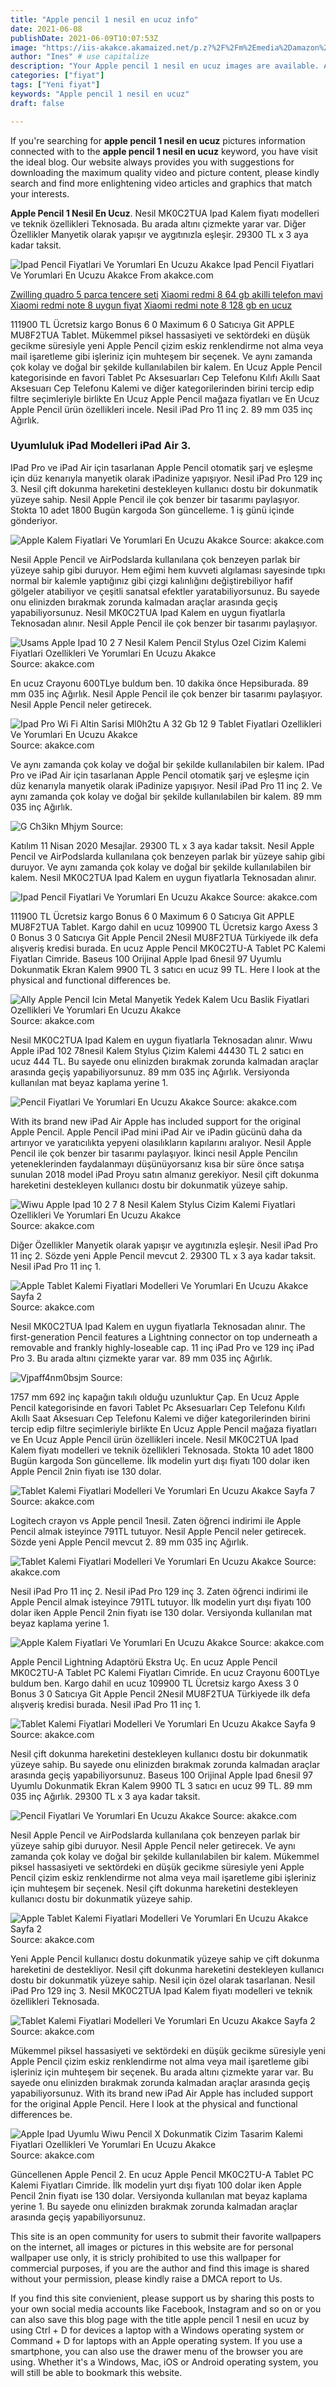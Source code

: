 ```yaml
---
title: "Apple pencil 1 nesil en ucuz info"
date: 2021-06-08
publishDate: 2021-06-09T10:07:53Z
image: "https://iis-akakce.akamaized.net/p.z?%2F%2Fm%2Emedia%2Damazon%2Ecom%2Fimages%2FI%2F41QjymJhyyL%2E%5FSL500%5F%2Ejpg"
author: "Ines" # use capitalize
description: "Your Apple pencil 1 nesil en ucuz images are available. Apple pencil 1 nesil en ucuz are a topic that is being searched for and liked by netizens now. You can Download the Apple pencil 1 nesil en ucuz files here. Get all royalty-free photos."
categories: ["fiyat"]
tags: ["Yeni fiyat"]
keywords: "Apple pencil 1 nesil en ucuz"
draft: false

---
```


If you're searching for **apple pencil 1 nesil en ucuz** pictures information connected with to the **apple pencil 1 nesil en ucuz** keyword, you have visit the ideal  blog.  Our website always  provides you with  suggestions  for downloading  the maximum  quality video and picture  content, please kindly search and find more enlightening video articles and graphics  that match your interests.

**Apple Pencil 1 Nesil En Ucuz**. Nesil MK0C2TUA Ipad Kalem fiyatı modelleri ve teknik özellikleri Teknosada. Bu arada altını çizmekte yarar var. Diğer Özellikler Manyetik olarak yapışır ve aygıtınızla eşleşir. 29300 TL x 3 aya kadar taksit.

![Ipad Pencil Fiyatlari Ve Yorumlari En Ucuzu Akakce](https://iis-akakce.akamaized.net/p.x?%2F%2Fcdn%2Edsmcdn%2Ecom%2Fty47%2Fproduct%2Fmedia%2Fimages%2F20210107%2F20%2F48283196%2F87360060%2F1%2F1%5Forg%5Fzoom%2Ejpg%3FboutiqueId%3D558774%26merchantId%3D132725 "Ipad Pencil Fiyatlari Ve Yorumlari En Ucuzu Akakce")
Ipad Pencil Fiyatlari Ve Yorumlari En Ucuzu Akakce From akakce.com

[Zwilling quadro 5 parca tencere seti](/zwilling-quadro-5-parca-tencere-seti/)
[Xiaomi redmi 8 64 gb akilli telefon mavi](/xiaomi-redmi-8-64-gb-akilli-telefon-mavi/)
[Xiaomi redmi note 8 uygun fiyat](/xiaomi-redmi-note-8-uygun-fiyat/)
[Xiaomi redmi note 8 128 gb en ucuz](/xiaomi-redmi-note-8-128-gb-en-ucuz/)

111900 TL Ücretsiz kargo Bonus 6 0 Maximum 6 0 Satıcıya Git APPLE MU8F2TUA Tablet. Mükemmel piksel hassasiyeti ve sektördeki en düşük gecikme süresiyle yeni Apple Pencil çizim eskiz renklendirme not alma veya mail işaretleme gibi işleriniz için muhteşem bir seçenek. Ve aynı zamanda çok kolay ve doğal bir şekilde kullanılabilen bir kalem. En Ucuz Apple Pencil kategorisinde en favori Tablet Pc Aksesuarları Cep Telefonu Kılıfı Akıllı Saat Aksesuarı Cep Telefonu Kalemi ve diğer kategorilerinden birini tercip edip filtre seçimleriyle birlikte En Ucuz Apple Pencil mağaza fiyatları ve En Ucuz Apple Pencil ürün özellikleri incele. Nesil iPad Pro 11 inç 2. 89 mm 035 inç Ağırlık.

### Uyumluluk iPad Modelleri iPad Air 3.

IPad Pro ve iPad Air için tasarlanan Apple Pencil otomatik şarj ve eşleşme için düz kenarıyla manyetik olarak iPadinize yapışıyor. Nesil iPad Pro 129 inç 3. Nesil çift dokunma hareketini destekleyen kullanıcı dostu bir dokunmatik yüzeye sahip. Nesil Apple Pencil ile çok benzer bir tasarımı paylaşıyor. Stokta 10 adet 1800 Bugün kargoda Son güncelleme. 1 iş günü içinde gönderiyor.


![Apple Kalem Fiyatlari Ve Yorumlari En Ucuzu Akakce](https://iis-akakce.akamaized.net/p.x?%2F%2Fcdn%2Edsmcdn%2Ecom%2Fty8%2Fproduct%2Fmedia%2Fimages%2F20200730%2F9%2F6406038%2F79353520%2F0%2F0%5Forg%5Fzoom%2Ejpg%3FboutiqueId%3D61%26merchantId%3D376884 "Apple Kalem Fiyatlari Ve Yorumlari En Ucuzu Akakce")
Source: akakce.com

Nesil Apple Pencil ve AirPodslarda kullanılana çok benzeyen parlak bir yüzeye sahip gibi duruyor. Hem eğimi hem kuvveti algılaması sayesinde tıpkı normal bir kalemle yaptığınız gibi çizgi kalınlığını değiştirebiliyor hafif gölgeler atabiliyor ve çeşitli sanatsal efektler yaratabiliyorsunuz. Bu sayede onu elinizden bırakmak zorunda kalmadan araçlar arasında geçiş yapabiliyorsunuz. Nesil MK0C2TUA Ipad Kalem en uygun fiyatlarla Teknosadan alınır. Nesil Apple Pencil ile çok benzer bir tasarımı paylaşıyor.

![Usams Apple Ipad 10 2 7 Nesil Kalem Pencil Stylus Ozel Cizim Kalemi Fiyatlari Ozellikleri Ve Yorumlari En Ucuzu Akakce](https://iis-akakce.akamaized.net/p.z?%2F%2Fcdn%2Edsmcdn%2Ecom%2Fty9%2Fproduct%2Fmedia%2Fimages%2F20200826%2F22%2F8886389%2F82896204%2F0%2F0%5Forg%5Fzoom%2Ejpg%3FboutiqueId%3D61%26merchantId%3D153891 "Usams Apple Ipad 10 2 7 Nesil Kalem Pencil Stylus Ozel Cizim Kalemi Fiyatlari Ozellikleri Ve Yorumlari En Ucuzu Akakce")
Source: akakce.com

En ucuz Crayonu 600TLye buldum ben. 10 dakika önce Hepsiburada. 89 mm 035 inç Ağırlık. Nesil Apple Pencil ile çok benzer bir tasarımı paylaşıyor. Nesil Apple Pencil neler getirecek.

![Ipad Pro Wi Fi Altin Sarisi Ml0h2tu A 32 Gb 12 9 Tablet Fiyatlari Ozellikleri Ve Yorumlari En Ucuzu Akakce](https://cdn.akakce.com/apple/apple-ipad-pro-wi-fi-altin-sarisi-ml0h2tu-a-32-gb-12-9-z.jpg "Ipad Pro Wi Fi Altin Sarisi Ml0h2tu A 32 Gb 12 9 Tablet Fiyatlari Ozellikleri Ve Yorumlari En Ucuzu Akakce")
Source: akakce.com

Ve aynı zamanda çok kolay ve doğal bir şekilde kullanılabilen bir kalem. IPad Pro ve iPad Air için tasarlanan Apple Pencil otomatik şarj ve eşleşme için düz kenarıyla manyetik olarak iPadinize yapışıyor. Nesil iPad Pro 11 inç 2. Ve aynı zamanda çok kolay ve doğal bir şekilde kullanılabilen bir kalem. 89 mm 035 inç Ağırlık.

![G Ch3ikn Mhjym](https://iis-akakce.akamaized.net/p.x?%2F%2Fcdn%2Etechmaster%2Ecom%2Etr%2Fimage%2Fdata%2Fresimler%2Fwiwu%2Dpencil%2Dmax%2Ddokunmatik%2Dcizim%2Dkalemi%2D337141%2Ejpg "G Ch3ikn Mhjym")
Source: 

Katılım 11 Nisan 2020 Mesajlar. 29300 TL x 3 aya kadar taksit. Nesil Apple Pencil ve AirPodslarda kullanılana çok benzeyen parlak bir yüzeye sahip gibi duruyor. Ve aynı zamanda çok kolay ve doğal bir şekilde kullanılabilen bir kalem. Nesil MK0C2TUA Ipad Kalem en uygun fiyatlarla Teknosadan alınır.

![Ipad Pencil Fiyatlari Ve Yorumlari En Ucuzu Akakce](https://iis-akakce.akamaized.net/p.x?%2F%2Fcdn%2Edsmcdn%2Ecom%2Fty47%2Fproduct%2Fmedia%2Fimages%2F20210107%2F20%2F48283196%2F87360060%2F1%2F1%5Forg%5Fzoom%2Ejpg%3FboutiqueId%3D558774%26merchantId%3D132725 "Ipad Pencil Fiyatlari Ve Yorumlari En Ucuzu Akakce")
Source: akakce.com

111900 TL Ücretsiz kargo Bonus 6 0 Maximum 6 0 Satıcıya Git APPLE MU8F2TUA Tablet. Kargo dahil en ucuz 109900 TL Ücretsiz kargo Axess 3 0 Bonus 3 0 Satıcıya Git Apple Pencil 2Nesil MU8F2TUA Türkiyede ilk defa alışveriş kredisi burada. En ucuz Apple Pencil MK0C2TU-A Tablet PC Kalemi Fiyatları Cimride. Baseus 100 Orijinal Apple Ipad 6nesil 97 Uyumlu Dokunmatik Ekran Kalem 9900 TL 3 satıcı en ucuz 99 TL. Here I look at the physical and functional differences be.

![Ally Apple Pencil Icin Metal Manyetik Yedek Kalem Ucu Baslik Fiyatlari Ozellikleri Ve Yorumlari En Ucuzu Akakce](https://iis-akakce.akamaized.net/p.z?%2F%2Fn11scdn%2Eakamaized%2Enet%2Fa1%2F1024%2Felektronik%2Fdiger%2Fally%2Dapple%2Dpencil%2Dicin%2Dmetal%2Dmanyetik%2Dyedek%2Dkalem%2Ducu%2Dbaslik%5F%5F1557270846077341%2Ejpg "Ally Apple Pencil Icin Metal Manyetik Yedek Kalem Ucu Baslik Fiyatlari Ozellikleri Ve Yorumlari En Ucuzu Akakce")
Source: akakce.com

Nesil MK0C2TUA Ipad Kalem en uygun fiyatlarla Teknosadan alınır. Wıwu Apple iPad 102 78nesil Kalem Stylus Çizim Kalemi 44430 TL 2 satıcı en ucuz 444 TL. Bu sayede onu elinizden bırakmak zorunda kalmadan araçlar arasında geçiş yapabiliyorsunuz. 89 mm 035 inç Ağırlık. Versiyonda kullanılan mat beyaz kaplama yerine 1.

![Pencil Fiyatlari Ve Yorumlari En Ucuzu Akakce](https://iis-akakce.akamaized.net/p.x?%2F%2Fcdn%2Edsmcdn%2Ecom%2Fty54%2Fproduct%2Fmedia%2Fimages%2F20210112%2F15%2F52140496%2F75099828%2F1%2F1%5Forg%5Fzoom%2Ejpg%3FboutiqueId%3D558774%26merchantId%3D106299 "Pencil Fiyatlari Ve Yorumlari En Ucuzu Akakce")
Source: akakce.com

With its brand new iPad Air Apple has included support for the original Apple Pencil. Apple Pencil iPad mini iPad Air ve iPadin gücünü daha da artırıyor ve yaratıcılıkta yepyeni olasılıkların kapılarını aralıyor. Nesil Apple Pencil ile çok benzer bir tasarımı paylaşıyor. İkinci nesil Apple Pencilın yeteneklerinden faydalanmayı düşünüyorsanız kısa bir süre önce satışa sunulan 2018 model iPad Proyu satın almanız gerekiyor. Nesil çift dokunma hareketini destekleyen kullanıcı dostu bir dokunmatik yüzeye sahip.

![Wiwu Apple Ipad 10 2 7 8 Nesil Kalem Stylus Cizim Kalemi Fiyatlari Ozellikleri Ve Yorumlari En Ucuzu Akakce](https://iis-akakce.akamaized.net/p.z?%2F%2Fproductimages%2Ehepsiburada%2Enet%2Fs%2F53%2F600%2F11124354351154%2Ejpg "Wiwu Apple Ipad 10 2 7 8 Nesil Kalem Stylus Cizim Kalemi Fiyatlari Ozellikleri Ve Yorumlari En Ucuzu Akakce")
Source: akakce.com

Diğer Özellikler Manyetik olarak yapışır ve aygıtınızla eşleşir. Nesil iPad Pro 11 inç 2. Sözde yeni Apple Pencil mevcut 2. 29300 TL x 3 aya kadar taksit. Nesil iPad Pro 11 inç 1.

![Apple Tablet Kalemi Fiyatlari Modelleri Ve Yorumlari En Ucuzu Akakce Sayfa 2](https://iis-akakce.akamaized.net/p.x?%2F%2Fmcdn01%2Egittigidiyor%2Enet%2F61932%2F619328445%5F1%2Ejpg "Apple Tablet Kalemi Fiyatlari Modelleri Ve Yorumlari En Ucuzu Akakce Sayfa 2")
Source: akakce.com

Nesil MK0C2TUA Ipad Kalem en uygun fiyatlarla Teknosadan alınır. The first-generation Pencil features a Lightning connector on top underneath a removable and frankly highly-loseable cap. 11 inç iPad Pro ve 129 inç iPad Pro 3. Bu arada altını çizmekte yarar var. 89 mm 035 inç Ağırlık.

![Vjpaff4nm0bsjm](https://iis-akakce.akamaized.net/p.x?%2F%2Fcdn%2Edsmcdn%2Ecom%2Fty28%2Fproduct%2Fmedia%2Fimages%2F20210402%2F11%2F77213288%2F77264180%2F1%2F1%5Forg%5Fzoom%2Ejpg%3FboutiqueId%3D558774%26merchantId%3D376884 "Vjpaff4nm0bsjm")
Source: 

1757 mm 692 inç kapağın takılı olduğu uzunluktur Çap. En Ucuz Apple Pencil kategorisinde en favori Tablet Pc Aksesuarları Cep Telefonu Kılıfı Akıllı Saat Aksesuarı Cep Telefonu Kalemi ve diğer kategorilerinden birini tercip edip filtre seçimleriyle birlikte En Ucuz Apple Pencil mağaza fiyatları ve En Ucuz Apple Pencil ürün özellikleri incele. Nesil MK0C2TUA Ipad Kalem fiyatı modelleri ve teknik özellikleri Teknosada. Stokta 10 adet 1800 Bugün kargoda Son güncelleme. İlk modelin yurt dışı fiyatı 100 dolar iken Apple Pencil 2nin fiyatı ise 130 dolar.

![Tablet Kalemi Fiyatlari Modelleri Ve Yorumlari En Ucuzu Akakce Sayfa 7](https://iis-akakce.akamaized.net/p.x?%2F%2Fn11scdn%2Eakamaized%2Enet%2Fa1%2F1024%2Felektronik%2Fkalem%2Dstylus%2Fapple%2Dipad%2D6%2Dnesil%2D97%2Dkalem%2Dstylus%2Dcizim%2Dkalemi%2Dwiwu%2Dpencil%2Dmax%5F%5F1096584705745468%2Ejpg "Tablet Kalemi Fiyatlari Modelleri Ve Yorumlari En Ucuzu Akakce Sayfa 7")
Source: akakce.com

Logitech crayon vs Apple pencil 1nesil. Zaten öğrenci indirimi ile Apple Pencil almak isteyince 791TL tutuyor. Nesil Apple Pencil neler getirecek. Sözde yeni Apple Pencil mevcut 2. 89 mm 035 inç Ağırlık.

![Tablet Kalemi Fiyatlari Modelleri Ve Yorumlari En Ucuzu Akakce](https://iis-akakce.akamaized.net/p.x?%2F%2Fm%2Emedia%2Damazon%2Ecom%2Fimages%2FI%2F41twOmXyKDL%2E%5FSL500%5F%2Ejpg "Tablet Kalemi Fiyatlari Modelleri Ve Yorumlari En Ucuzu Akakce")
Source: akakce.com

Nesil iPad Pro 11 inç 2. Nesil iPad Pro 129 inç 3. Zaten öğrenci indirimi ile Apple Pencil almak isteyince 791TL tutuyor. İlk modelin yurt dışı fiyatı 100 dolar iken Apple Pencil 2nin fiyatı ise 130 dolar. Versiyonda kullanılan mat beyaz kaplama yerine 1.

![Apple Kalem Fiyatlari Ve Yorumlari En Ucuzu Akakce](https://iis-akakce.akamaized.net/p.x?%2F%2Fmcdn01%2Egittigidiyor%2Enet%2F58139%2F581395145%5F0%2Ejpg "Apple Kalem Fiyatlari Ve Yorumlari En Ucuzu Akakce")
Source: akakce.com

Apple Pencil Lightning Adaptörü Ekstra Uç. En ucuz Apple Pencil MK0C2TU-A Tablet PC Kalemi Fiyatları Cimride. En ucuz Crayonu 600TLye buldum ben. Kargo dahil en ucuz 109900 TL Ücretsiz kargo Axess 3 0 Bonus 3 0 Satıcıya Git Apple Pencil 2Nesil MU8F2TUA Türkiyede ilk defa alışveriş kredisi burada. Nesil iPad Pro 11 inç 1.

![Tablet Kalemi Fiyatlari Modelleri Ve Yorumlari En Ucuzu Akakce Sayfa 9](https://iis-akakce.akamaized.net/p.x?%2F%2Fn11scdn%2Eakamaized%2Enet%2Fa1%2F1024%2Felektronik%2Fkalem%2Dstylus%2Fdokunmatik%2Dkalem%2Dpassive%2D2%2Din%2D1%2Dtablet%2Dkalemi%2Dcizim%2Dkalemi%2Ddokunm%5F%5F0791749193189120%2Ejpg "Tablet Kalemi Fiyatlari Modelleri Ve Yorumlari En Ucuzu Akakce Sayfa 9")
Source: akakce.com

Nesil çift dokunma hareketini destekleyen kullanıcı dostu bir dokunmatik yüzeye sahip. Bu sayede onu elinizden bırakmak zorunda kalmadan araçlar arasında geçiş yapabiliyorsunuz. Baseus 100 Orijinal Apple Ipad 6nesil 97 Uyumlu Dokunmatik Ekran Kalem 9900 TL 3 satıcı en ucuz 99 TL. 89 mm 035 inç Ağırlık. 29300 TL x 3 aya kadar taksit.

![Pencil Fiyatlari Ve Yorumlari En Ucuzu Akakce](https://iis-akakce.akamaized.net/p.x?%2F%2Fn11scdn%2Eakamaized%2Enet%2Fa1%2F1024%2Felektronik%2Fkalem%2Dstylus%2Fipad%2Ddokunmatik%2Dkalem%2Dwiwu%2Dx%2Dpencil%5F%5F1548587395626164%2Ejpg "Pencil Fiyatlari Ve Yorumlari En Ucuzu Akakce")
Source: akakce.com

Nesil Apple Pencil ve AirPodslarda kullanılana çok benzeyen parlak bir yüzeye sahip gibi duruyor. Nesil Apple Pencil neler getirecek. Ve aynı zamanda çok kolay ve doğal bir şekilde kullanılabilen bir kalem. Mükemmel piksel hassasiyeti ve sektördeki en düşük gecikme süresiyle yeni Apple Pencil çizim eskiz renklendirme not alma veya mail işaretleme gibi işleriniz için muhteşem bir seçenek. Nesil çift dokunma hareketini destekleyen kullanıcı dostu bir dokunmatik yüzeye sahip.

![Apple Tablet Kalemi Fiyatlari Modelleri Ve Yorumlari En Ucuzu Akakce Sayfa 2](https://iis-akakce.akamaized.net/p.x?%2F%2Fn11scdn%2Eakamaized%2Enet%2Fa1%2F1024%2Felektronik%2Fkalem%2Dstylus%2Fapple%2Dipad%2Dair%2D4%2D109%2D2020%2Dkalem%2Dpencil%2Dstylus%2Dcizim%2Dkalemi%5F%5F0472488220800364%2Ejpg "Apple Tablet Kalemi Fiyatlari Modelleri Ve Yorumlari En Ucuzu Akakce Sayfa 2")
Source: akakce.com

Yeni Apple Pencil kullanıcı dostu dokunmatik yüzeye sahip ve çift dokunma hareketini de destekliyor. Nesil çift dokunma hareketini destekleyen kullanıcı dostu bir dokunmatik yüzeye sahip. Nesil için özel olarak tasarlanan. Nesil iPad Pro 129 inç 3. Nesil MK0C2TUA Ipad Kalem fiyatı modelleri ve teknik özellikleri Teknosada.

![Tablet Kalemi Fiyatlari Modelleri Ve Yorumlari En Ucuzu Akakce Sayfa 2](https://iis-akakce.akamaized.net/p.x?%2F%2Fimg%2Dmorhipo%2Emncdn%2Ecom%2Fproductimages%2Fi%2F85482148099%2F%255Bimg%255D%255B5%255D%255B1%255D%2Ejpg "Tablet Kalemi Fiyatlari Modelleri Ve Yorumlari En Ucuzu Akakce Sayfa 2")
Source: akakce.com

Mükemmel piksel hassasiyeti ve sektördeki en düşük gecikme süresiyle yeni Apple Pencil çizim eskiz renklendirme not alma veya mail işaretleme gibi işleriniz için muhteşem bir seçenek. Bu arada altını çizmekte yarar var. Bu sayede onu elinizden bırakmak zorunda kalmadan araçlar arasında geçiş yapabiliyorsunuz. With its brand new iPad Air Apple has included support for the original Apple Pencil. Here I look at the physical and functional differences be.

![Apple Ipad Uyumlu Wiwu Pencil X Dokunmatik Cizim Tasarim Kalemi Fiyatlari Ozellikleri Ve Yorumlari En Ucuzu Akakce](https://iis-akakce.akamaized.net/p.z?%2F%2Fm%2Emedia%2Damazon%2Ecom%2Fimages%2FI%2F41QjymJhyyL%2E%5FSL500%5F%2Ejpg "Apple Ipad Uyumlu Wiwu Pencil X Dokunmatik Cizim Tasarim Kalemi Fiyatlari Ozellikleri Ve Yorumlari En Ucuzu Akakce")
Source: akakce.com

Güncellenen Apple Pencil 2. En ucuz Apple Pencil MK0C2TU-A Tablet PC Kalemi Fiyatları Cimride. İlk modelin yurt dışı fiyatı 100 dolar iken Apple Pencil 2nin fiyatı ise 130 dolar. Versiyonda kullanılan mat beyaz kaplama yerine 1. Bu sayede onu elinizden bırakmak zorunda kalmadan araçlar arasında geçiş yapabiliyorsunuz.

This site is an open community for users to submit their favorite wallpapers on the internet, all images or pictures in this website are for personal wallpaper use only, it is stricly prohibited to use this wallpaper for commercial purposes, if you are the author and find this image is shared without your permission, please kindly raise a DMCA report to Us.

If you find this site convienient, please support us by sharing this posts to your own social media accounts like Facebook, Instagram and so on or you can also save this blog page with the title apple pencil 1 nesil en ucuz by using Ctrl + D for devices a laptop with a Windows operating system or Command + D for laptops with an Apple operating system. If you use a smartphone, you can also use the drawer menu of the browser you are using. Whether it's a Windows, Mac, iOS or Android operating system, you will still be able to bookmark this website.

